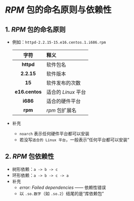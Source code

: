 # *RPM* 包的命名原则与依赖性

## 1. *RPM* 包的命名原则

- 例如：`httpd-2.2.15-15.e16.centos.1.i686.rpm`

    | 字符 | 释义 |
    | :---: | :--- |
    | **httpd** | 软件包名 |
    | **2.2.15** | 软件版本 |
    | **15** | 软件发布的次数 |
    | **e16.centos** | 适合的 *Linux* 平台 |
    | **i686** | 适合的硬件平台 |
    | **rpm** | *rpm* 包扩展名 |

- 补充
    - `noarch` 表示任何硬件平台都可以安装
    - 若没写`适合的 Linux 平台`，一般表示”任何平台都可以安装“

## 2. *RPM* 包依赖性

- 树形依赖：`a -> b -> c`
- 环形依赖：`a -> b -> c -> a`
- 补充
    - *error: Failed dependencies* —— 依赖性错误
    - 以 `.so.数字`（如 `.so.2`）结尾的是“库依赖包”
